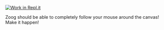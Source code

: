 [![Work in Repl.it](https://classroom.github.com/assets/work-in-replit-14baed9a392b3a25080506f3b7b6d57f295ec2978f6f33ec97e36a161684cbe9.svg)](https://classroom.github.com/online_ide?assignment_repo_id=3228841&assignment_repo_type=AssignmentRepo)
<p>Zoog should be able to completely follow your mouse around the canvas! Make it happen!</p>